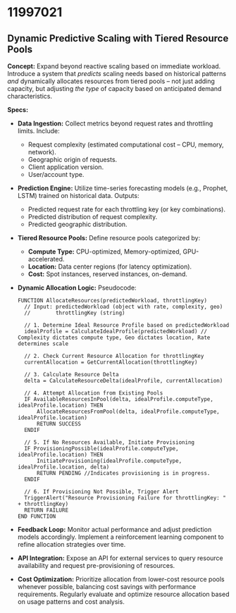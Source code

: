 # 11997021

## Dynamic Predictive Scaling with Tiered Resource Pools

**Concept:** Expand beyond reactive scaling based on immediate workload. Introduce a system that *predicts* scaling needs based on historical patterns *and* dynamically allocates resources from tiered pools – not just adding capacity, but adjusting *the type* of capacity based on anticipated demand characteristics.

**Specs:**

*   **Data Ingestion:**  Collect metrics beyond request rates and throttling limits. Include:
    *   Request complexity (estimated computational cost – CPU, memory, network).
    *   Geographic origin of requests.
    *   Client application version.
    *   User/account type.
*   **Prediction Engine:** Utilize time-series forecasting models (e.g., Prophet, LSTM) trained on historical data.  Outputs:
    *   Predicted request rate for each throttling key (or key combinations).
    *   Predicted distribution of request complexity.
    *   Predicted geographic distribution.
*   **Tiered Resource Pools:** Define resource pools categorized by:
    *   **Compute Type:**  CPU-optimized, Memory-optimized, GPU-accelerated.
    *   **Location:** Data center regions (for latency optimization).
    *   **Cost:**  Spot instances, reserved instances, on-demand.
*   **Dynamic Allocation Logic:**  Pseudocode:

    ```
    FUNCTION AllocateResources(predictedWorkload, throttlingKey)
      // Input: predictedWorkload (object with rate, complexity, geo)
      //        throttlingKey (string)
      
      // 1. Determine Ideal Resource Profile based on predictedWorkload
      idealProfile = CalculateIdealProfile(predictedWorkload) // Complexity dictates compute type, Geo dictates location, Rate determines scale
      
      // 2. Check Current Resource Allocation for throttlingKey
      currentAllocation = GetCurrentAllocation(throttlingKey)
      
      // 3. Calculate Resource Delta
      delta = CalculateResourceDelta(idealProfile, currentAllocation)
      
      // 4. Attempt Allocation from Existing Pools
      IF AvailableResourcesInPool(delta, idealProfile.computeType, idealProfile.location) THEN
          AllocateResourcesFromPool(delta, idealProfile.computeType, idealProfile.location)
          RETURN SUCCESS
      ENDIF
      
      // 5. If No Resources Available, Initiate Provisioning
      IF ProvisioningPossible(idealProfile.computeType, idealProfile.location) THEN
          InitiateProvisioning(idealProfile.computeType, idealProfile.location, delta)
          RETURN PENDING //Indicates provisioning is in progress.
      ENDIF
      
      // 6. If Provisioning Not Possible, Trigger Alert
      TriggerAlert("Resource Provisioning Failure for throttlingKey: " + throttlingKey)
      RETURN FAILURE
    END FUNCTION
    ```

*   **Feedback Loop:**  Monitor actual performance and adjust prediction models accordingly. Implement a reinforcement learning component to refine allocation strategies over time.
*   **API Integration:**  Expose an API for external services to query resource availability and request pre-provisioning of resources.
*   **Cost Optimization:**  Prioritize allocation from lower-cost resource pools whenever possible, balancing cost savings with performance requirements. Regularly evaluate and optimize resource allocation based on usage patterns and cost analysis.